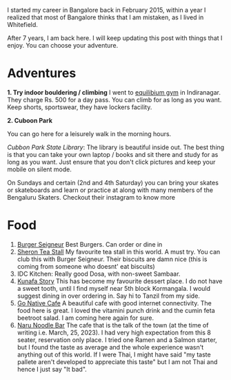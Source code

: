 I started my career in Bangalore back in February 2015, within a year I realized that most of Bangalore thinks that I am mistaken, as I lived in Whitefield. 

After 7 years, I am back here. I will keep updating this post with things that I enjoy. You can choose your adventure.



# Adventures 
**1. Try indoor bouldering / climbing**
I went to [equilibium gym](https://equilibriumclimbing.com/) in Indiranagar. They charge Rs. 500 for a day pass. You can climb for as long as you want. Keep shorts, sportswear, they have lockers facility.

**2. Cuboon Park**

You can go here for a leisurely walk in the morning hours.

*Cubbon Park State Library*: The library is beautiful inside out. The best thing is that you can take your own laptop / books and sit there and study for as long as you want. Just ensure that you don't click pictures and keep your mobile on silent mode.


 On Sundays and certain (2nd and 4th Saturday) you can bring your skates or skateboards and learn or practice at along with many members of the Bengaluru Skaters. Checkout their instagram to know more


# Food
1. [Burger Seigneur](https://www.zomato.com/bangalore/burger-seigneur-indiranagar-bangalore) Best Burgers. Can order or dine in
2. [Sheron Tea Stall](https://www.zomato.com/bangalore/sharon-tea-stall-thippasandra) My favourite tea stall in this world. A must try. You can club this with Burger Seigneur. Their biscuits are damn nice (this is coming from someone who doesnt' eat biscuits)
3. IDC Kitchen: Really good Dosa, with non-sweet Sambaar.
4. [Kunafa Story](https://www.zomato.com/bangalore/kunafa-story-koramangala-5th-block-bangalore) This has become my favourite dessert place. I do not have a sweet tooth, until I find myself near 5th block Kormangala. I would suggest dining in over ordering in. Say hi to Tanzil from my side.
5. [Go Native Cafe](https://www.zomato.com/bangalore/go-native-1-lavelle-road-bangalore) A beautiful cafe with good internet connectivity. The food here is great. I loved the vitamini punch drink and the cumin feta beetroot salad. I am coming here again for sure.
6. [Naru Noodle Bar](https://www.narunoodlebar.com/) The cafe that is the talk of the town (at the time of writing i.e. March, 25, 2023). I had very high expectation from this 8 seater, reservation only place. I tried one Ramen and a Salmon starter, but I found the taste as average and the whole experience wasn't anything out of this world. If I were Thai, I might have said "my taste pallete aren't developed to appreciate this taste" but I am not Thai and hence I just say "It bad".



